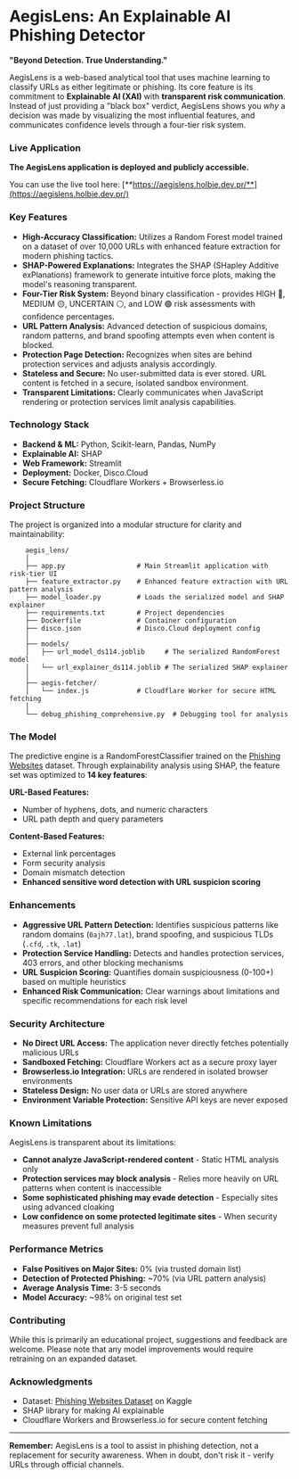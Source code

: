 # **AegisLens: An Explainable AI Phishing Detector**

**"Beyond Detection. True Understanding."**

AegisLens is a web-based analytical tool that uses machine learning to classify URLs as either legitimate or phishing. Its core feature is its commitment to **Explainable AI (XAI)** with **transparent risk communication**. Instead of just providing a "black box" verdict, AegisLens shows you *why* a decision was made by visualizing the most influential features, and communicates confidence levels through a four-tier risk system.

### **Live Application**

**The AegisLens application is deployed and publicly accessible.**

You can use the live tool here: [**https://aegislens.holbie.dev.pr/**](https://aegislens.holbie.dev.pr/)

### **Key Features**

* **High-Accuracy Classification:** Utilizes a Random Forest model trained on a dataset of over 10,000 URLs with enhanced feature extraction for modern phishing tactics.
* **SHAP-Powered Explanations:** Integrates the SHAP (SHapley Additive exPlanations) framework to generate intuitive force plots, making the model's reasoning transparent.
* **Four-Tier Risk System:** Beyond binary classification - provides HIGH 🔴, MEDIUM 🟡, UNCERTAIN ⚪, and LOW 🟢 risk assessments with confidence percentages.
* **URL Pattern Analysis:** Advanced detection of suspicious domains, random patterns, and brand spoofing attempts even when content is blocked.
* **Protection Page Detection:** Recognizes when sites are behind protection services and adjusts analysis accordingly.
* **Stateless and Secure:** No user-submitted data is ever stored. URL content is fetched in a secure, isolated sandbox environment.
* **Transparent Limitations:** Clearly communicates when JavaScript rendering or protection services limit analysis capabilities.

### **Technology Stack**

* **Backend & ML:** Python, Scikit-learn, Pandas, NumPy  
* **Explainable AI:** SHAP  
* **Web Framework:** Streamlit  
* **Deployment:** Docker, Disco.Cloud  
* **Secure Fetching:** Cloudflare Workers + Browserless.io

### **Project Structure**

The project is organized into a modular structure for clarity and maintainability:
```
    aegis_lens/  
    │  
    ├── app.py                  # Main Streamlit application with risk-tier UI
    ├── feature_extractor.py    # Enhanced feature extraction with URL pattern analysis
    ├── model_loader.py         # Loads the serialized model and SHAP explainer  
    ├── requirements.txt        # Project dependencies  
    ├── Dockerfile              # Container configuration
    ├── disco.json              # Disco.Cloud deployment config
    │  
    ├── models/  
    │   ├── url_model_ds114.joblib     # The serialized RandomForest model  
    │   └── url_explainer_ds114.joblib # The serialized SHAP explainer
    │
    ├── aegis-fetcher/
    │   └── index.js            # Cloudflare Worker for secure HTML fetching
    │
    └── debug_phishing_comprehensive.py  # Debugging tool for analysis
```

### **The Model**

The predictive engine is a RandomForestClassifier trained on the [Phishing Websites](https://www.kaggle.com/datasets/shashwatwork/phishing-dataset-for-machine-learning) dataset. Through explainability analysis using SHAP, the feature set was optimized to **14 key features**:

**URL-Based Features:**
- Number of hyphens, dots, and numeric characters
- URL path depth and query parameters

**Content-Based Features:**
- External link percentages
- Form security analysis  
- Domain mismatch detection
- **Enhanced sensitive word detection with URL suspicion scoring**

### **Enhancements**

* **Aggressive URL Pattern Detection:** Identifies suspicious patterns like random domains (`0ajh77.lat`), brand spoofing, and suspicious TLDs (`.cfd`, `.tk`, `.lat`)
* **Protection Service Handling:** Detects and handles protection services, 403 errors, and other blocking mechanisms
* **URL Suspicion Scoring:** Quantifies domain suspiciousness (0-100+) based on multiple heuristics
* **Enhanced Risk Communication:** Clear warnings about limitations and specific recommendations for each risk level

### **Security Architecture**

* **No Direct URL Access:** The application never directly fetches potentially malicious URLs
* **Sandboxed Fetching:** Cloudflare Workers act as a secure proxy layer
* **Browserless.io Integration:** URLs are rendered in isolated browser environments
* **Stateless Design:** No user data or URLs are stored anywhere
* **Environment Variable Protection:** Sensitive API keys are never exposed

### **Known Limitations**

AegisLens is transparent about its limitations:

* **Cannot analyze JavaScript-rendered content** - Static HTML analysis only
* **Protection services may block analysis** - Relies more heavily on URL patterns when content is inaccessible
* **Some sophisticated phishing may evade detection** - Especially sites using advanced cloaking
* **Low confidence on some protected legitimate sites** - When security measures prevent full analysis

### **Performance Metrics**

* **False Positives on Major Sites:** 0% (via trusted domain list)
* **Detection of Protected Phishing:** ~70% (via URL pattern analysis)
* **Average Analysis Time:** 3-5 seconds
* **Model Accuracy:** ~98% on original test set

### **Contributing**

While this is primarily an educational project, suggestions and feedback are welcome. Please note that any model improvements would require retraining on an expanded dataset.

### **Acknowledgments**

- Dataset: [Phishing Websites Dataset](https://www.kaggle.com/datasets/shashwatwork/phishing-dataset-for-machine-learning) on Kaggle
- SHAP library for making AI explainable
- Cloudflare Workers and Browserless.io for secure content fetching

---

**Remember:** AegisLens is a tool to assist in phishing detection, not a replacement for security awareness. When in doubt, don't risk it - verify URLs through official channels.
